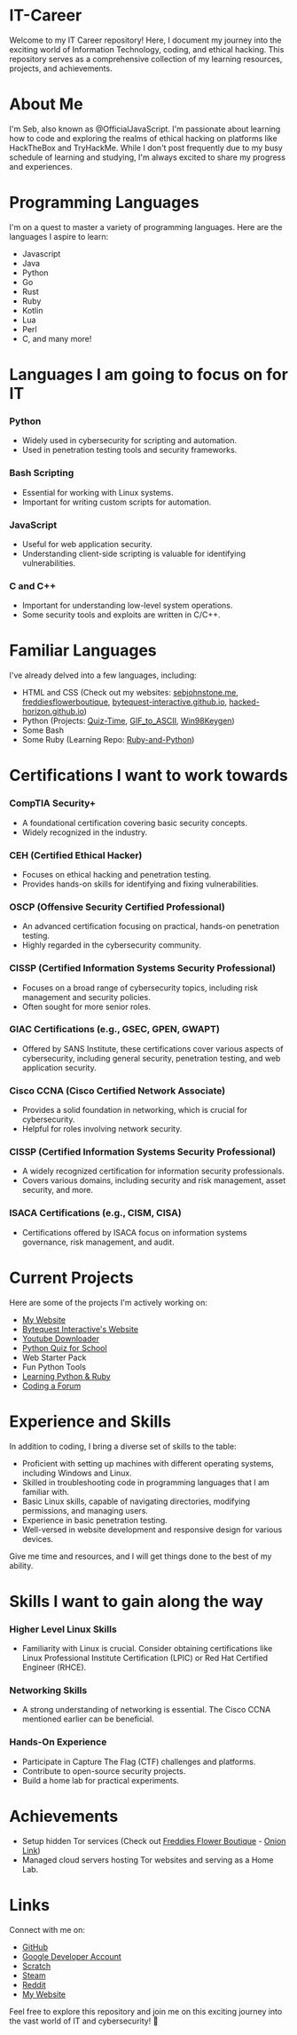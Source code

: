 
# IT-Career
Welcome to my IT Career repository! Here, I document my journey into the exciting world of Information Technology, coding, and ethical hacking. This repository serves as a comprehensive collection of my learning resources, projects, and achievements.

# About Me
I'm Seb, also known as @OfficialJavaScript. I'm passionate about learning how to code and exploring the realms of ethical hacking on platforms like HackTheBox and TryHackMe. While I don't post frequently due to my busy schedule of learning and studying, I'm always excited to share my progress and experiences.

# Programming Languages
I'm on a quest to master a variety of programming languages. Here are the languages I aspire to learn:

* Javascript
* Java
* Python
* Go
* Rust
* Ruby
* Kotlin
* Lua
* Perl
* C, and many more!

# Languages I am going to focus on for IT
### Python
  * Widely used in cybersecurity for scripting and automation.
  * Used in penetration testing tools and security frameworks.
### Bash Scripting
* Essential for working with Linux systems.
* Important for writing custom scripts for automation.
### JavaScript
* Useful for web application security.
* Understanding client-side scripting is valuable for identifying vulnerabilities.
### C and C++
* Important for understanding low-level system operations.
* Some security tools and exploits are written in C/C++.

# Familiar Languages
I've already delved into a few languages, including:

*  HTML and CSS (Check out my websites: [sebjohnstone.me](https://sebjohnstone.me/), [freddiesflowerboutique](https://sebjohnstone.me/freddiesflowerboutique), [bytequest-interactive.github.io](https://bytequest-interactive.github.io/), [hacked-horizon.github.io](https://hacked-horizon.github.io/))
* Python (Projects: [Quiz-Time](https://github.com/OfficialJavaScript/Quiz-Time), [GIF_to_ASCII](https://github.com/OfficialJavaScript/GIF_to_ASCII), [Win98Keygen](https://github.com/OfficialJavaScript/Win98Keygen))
* Some Bash
* Some Ruby (Learning Repo: [Ruby-and-Python](https://github.com/OfficialJavaScript/Ruby-and-Python))

# Certifications I want to work towards
### CompTIA Security+
* A foundational certification covering basic security concepts.
* Widely recognized in the industry.
### CEH (Certified Ethical Hacker)
* Focuses on ethical hacking and penetration testing.
* Provides hands-on skills for identifying and fixing vulnerabilities.
### OSCP (Offensive Security Certified Professional)
* An advanced certification focusing on practical, hands-on penetration testing.
* Highly regarded in the cybersecurity community.
### CISSP (Certified Information Systems Security Professional)
* Focuses on a broad range of cybersecurity topics, including risk management and security policies.
* Often sought for more senior roles.
### GIAC Certifications (e.g., GSEC, GPEN, GWAPT)
* Offered by SANS Institute, these certifications cover various aspects of cybersecurity, including general security, penetration testing, and web application security.
### Cisco CCNA (Cisco Certified Network Associate)
* Provides a solid foundation in networking, which is crucial for cybersecurity.
* Helpful for roles involving network security.
### CISSP (Certified Information Systems Security Professional)
* A widely recognized certification for information security professionals.
* Covers various domains, including security and risk management, asset security, and more.
### ISACA Certifications (e.g., CISM, CISA)
* Certifications offered by ISACA focus on information systems governance, risk management, and audit.

# Current Projects
Here are some of the projects I'm actively working on:

* [My Website](https://sebjohnstone.me/)
* [Bytequest Interactive's Website](https://bytequest-interactive.github.io/)
* [Youtube Downloader](https://github.com/OfficialJavaScript/Youtube-Download)
* [Python Quiz for School](https://github.com/OfficialJavaScript/Quiz-Time)
* Web Starter Pack
* Fun Python Tools
* [Learning Python & Ruby](https://github.com/OfficialJavaScript/Ruby-and-Python)
* [Coding a Forum](https://hacked-horizon.github.io/)
  
# Experience and Skills
In addition to coding, I bring a diverse set of skills to the table:

* Proficient with setting up machines with different operating systems, including Windows and Linux.
* Skilled in troubleshooting code in programming languages that I am familiar with.
* Basic Linux skills, capable of navigating directories, modifying permissions, and managing users.
* Experience in basic penetration testing.
* Well-versed in website development and responsive design for various devices.

Give me time and resources, and I will get things done to the best of my ability.

# Skills I want to gain along the way
### Higher Level Linux Skills
* Familiarity with Linux is crucial. Consider obtaining certifications like Linux Professional Institute Certification (LPIC) or Red Hat Certified Engineer (RHCE).
### Networking Skills
* A strong understanding of networking is essential. The Cisco CCNA mentioned earlier can be beneficial.
### Hands-On Experience
* Participate in Capture The Flag (CTF) challenges and platforms.
* Contribute to open-source security projects.
* Build a home lab for practical experiments.

# Achievements
* Setup hidden Tor services (Check out [Freddies Flower Boutique](https://sebjohnstone.me/freddiesflowerboutique/) - [Onion Link](https://6tads3scxncrhbp5forr3ollum2g3l2q3xapqb4wcgqilz3ngffvlvyd.onion/))
* Managed cloud servers hosting Tor websites and serving as a Home Lab.
# Links
Connect with me on:

* [GitHub](https://github.com/OfficialJavaScript)
* [Google Developer Account](https://g.dev/sebj/)
* [Scratch](https://scratch.mit.edu/users/SebScratch12/)
* [Steam](https://steamcommunity.com/id/SebJ1000/)
* [Reddit](https://www.reddit.com/user/SebJ1000)
* [My Website](https://sebjohnstone.me/)

Feel free to explore this repository and join me on this exciting journey into the vast world of IT and cybersecurity! 🚀
